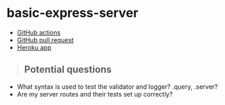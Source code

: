 # basic-express-server

- [GitHub actions](https://github.com/schillerandrew/basic-express-server/actions)
- [GitHub pull request](https://github.com/schillerandrew/basic-express-server/pull/1)
- [Heroku app](https://schiller-server-lab2.herokuapp.com/)

> ## Potential questions

- What syntax is used to test the validator and logger? .query, .server?
- Are my server routes and their tests set up correctly?
